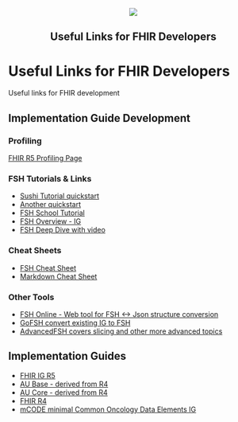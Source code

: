 <a id="readme-top"></a>
<div align="center">
  <a href="https://healthinfoservices.site"><img src="https://healthinfoservices.site/images/logo extended.png"></a>
  <h2> Useful Links for FHIR Developers</h2>
</div>

# Useful Links for FHIR Developers
Useful links for FHIR development

## Implementation Guide Development

### Profiling
[FHIR R5 Profiling Page](https://hl7.org/fhir/profiling.html)

### FSH Tutorials & Links
* [Sushi Tutorial quickstart](https://fshschool.github.io/docs/sushi/tutorial/)
* [Another quickstart](https://fshschool.github.io/quickstart/)
* [FSH School Tutorial](https://fshschool.github.io/courses/fsh-seminar/)
* [FSH Overview - IG](https://hl7.org/fhir/uv/shorthand/overview.html)
* [FSH Deep Dive with video](https://fshschool.github.io/courses/fsh-seminar/04-deep-dive-with-fsh.html)

### Cheat Sheets
* [FSH Cheat Sheet](https://build.fhir.org/ig/HL7/fhir-shorthand/FSHQuickReference.pdf)
* [Markdown Cheat Sheet](https://www.markdownguide.org/cheat-sheet/)
  
### Other Tools
* [FSH Online - Web tool for FSH <-> Json structure conversion](https://fshonline.fshschool.org/)
* [GoFSH convert existing IG to FSH](https://fshschool.github.io/docs/gofsh/)
* [AdvancedFSH covers slicing and other more advanced topics](https://www.devdays.com/wp-content/uploads/2023/08/230609_ChrisMoesel_AdvancedFSH.pdf)

## Implementation Guides
* [FHIR IG R5](https://hl7.org/fhir/)
* [AU Base - derived from R4](https://hl7.org.au/fhir/)
* [AU Core - derived from R4](https://hl7.org.au/fhir/core/)
* [FHIR R4](https://hl7.org/fhir/R4/)
* [mCODE minimal Common Oncology Data Elements IG](https://build.fhir.org/ig/HL7/fhir-mCODE-ig)

